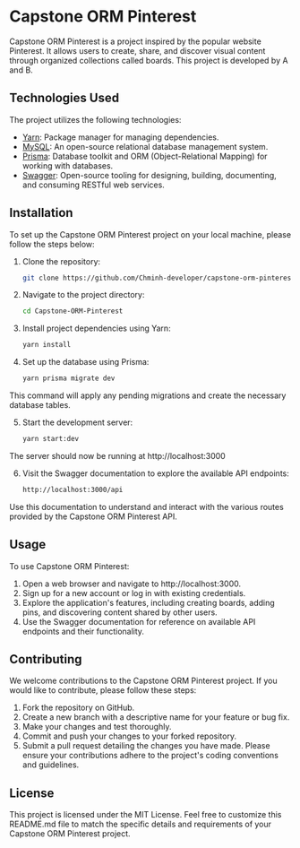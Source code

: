 # Capstone ORM Pinterest

Capstone ORM Pinterest is a project inspired by the popular website Pinterest. It allows users to create, share, and discover visual content through organized collections called boards. This project is developed by A and B.

## Technologies Used

The project utilizes the following technologies:

- [Yarn](https://yarnpkg.com/): Package manager for managing dependencies.
- [MySQL](https://www.mysql.com/): An open-source relational database management system.
- [Prisma](https://www.prisma.io/): Database toolkit and ORM (Object-Relational Mapping) for working with databases.
- [Swagger](https://swagger.io/): Open-source tooling for designing, building, documenting, and consuming RESTful web services.

## Installation

To set up the Capstone ORM Pinterest project on your local machine, please follow the steps below:

1. Clone the repository:

    ```bash
    git clone https://github.com/Chminh-developer/capstone-orm-pinterest

2. Navigate to the project directory:

    ```bash
    cd Capstone-ORM-Pinterest

3. Install project dependencies using Yarn:
    
    ```bash
    yarn install

4. Set up the database using Prisma:

    ```bash
    yarn prisma migrate dev

This command will apply any pending migrations and create the necessary database tables.

5. Start the development server:

    ```bash
    yarn start:dev

The server should now be running at http://localhost:3000

6. Visit the Swagger documentation to explore the available API endpoints:

    ```bash
    http://localhost:3000/api

Use this documentation to understand and interact with the various routes provided by the Capstone ORM Pinterest API.

## Usage
To use Capstone ORM Pinterest:

1. Open a web browser and navigate to http://localhost:3000.
2. Sign up for a new account or log in with existing credentials.
3. Explore the application's features, including creating boards, adding pins, and discovering content shared by other users.
4. Use the Swagger documentation for reference on available API endpoints and their functionality.
## Contributing
We welcome contributions to the Capstone ORM Pinterest project. If you would like to contribute, please follow these steps:

1. Fork the repository on GitHub.
2. Create a new branch with a descriptive name for your feature or bug fix.
3. Make your changes and test thoroughly.
4. Commit and push your changes to your forked repository.
5. Submit a pull request detailing the changes you have made.
Please ensure your contributions adhere to the project's coding conventions and guidelines.

## License
This project is licensed under the MIT License.
Feel free to customize this README.md file to match the specific details and requirements of your Capstone ORM Pinterest project.
